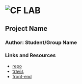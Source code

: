 ![CF](http://i.imgur.com/7v5ASc8.png) LAB
=================================================

## Project Name

### Author: Student/Group Name

### Links and Resources
* [repo](https://github.com/1anderson2jacob/27-testing-and-deployment)
* [travis](https://travis-ci.com/1anderson2jacob/27-testing-and-deployment)
* [front-end](http://27-testing-and-deployment.s3-website-us-west-2.amazonaws.com/#)

